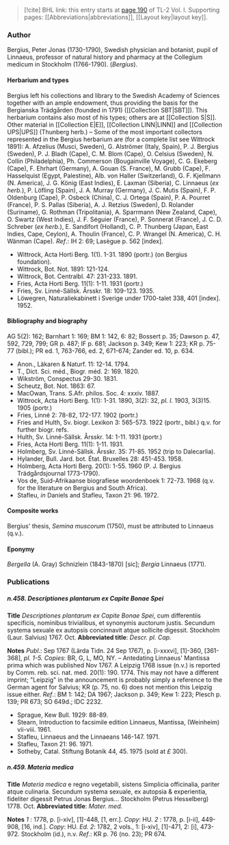 > [!cite] BHL link: this entry starts at [page 190](https://www.biodiversitylibrary.org/item/103414#page/238/mode/1up) of TL-2 Vol. I.
> Supporting pages: [[Abbreviations|abbreviations]], [[Layout key|layout key]].

### Author

Bergius, Peter Jonas (1730-1790), Swedish physician and botanist, pupil of Linnaeus, professor of natural history and pharmacy at the Collegium medicum in Stockholm (1766-1790). (*Bergius*).

#### Herbarium and types

Bergius left his collections and library to the Swedish Academy of Sciences together with an ample endowment, thus providing the basis for the Bergianska Trädgården (founded in 1791) ([[Collection SBT|SBT]]). This herbarium contains also most of his types; others are at [[Collection S|S]]. Other material in [[Collection E|E]], [[Collection LINN|LINN]] and [[Collection UPS|UPS]] (Thunberg herb.) – Some of the most important collectors represented in the Bergius herbarium are (for a complete list see Wittrock 1891): A. Afzelius (Musci, Sweden), G. Alströmer (Italy, Spain), P. J. Bergius (Sweden), P. J. Bladh (Cape), C. M. Blom (Cape), O. Celsius (Sweden), N. Collin (Philadelphia), Ph. Commerson (Bougainville Voyage), C. G. Ekeberg (Cape), F. Ehrhart (Germany), A. Gouan (S. France), M. Grubb (Cape), F. Hasselquist (Egypt, Palestine), Alb. von Haller (Switzerland), G. F. Kjellmann (N. America), J. G. König (East Indies), E. Laxman (Siberia), C. Linnaeus (*ex herb.*), P. Löfling (Spain), J. A. Murray (Germany), J. C. Mutis (Spain), F. P. Oldenburg (Cape), P. Osbeck (China), C. J. Ortega (Spain), P. A. Pourret (France), P. S. Pallas (Siberia), A. J. Retzius (Sweden), D. Rolander (Suriname), G. Rothman (Tripolitania), A. Sparrmann (New Zealand, Cape), O. Swartz (West Indies), J. F. Séguier (France), P. Sonnerat (France), J. C. D. Schreber (*ex herb.*), E. Sandifort (Holland), C. P. Thunberg (Japan, East Indies, Cape, Ceylon), A. Thoulin (France), C. P. Wrangel (N. America), C. H. Wänman (Cape).
*Ref*.: IH 2: 69; Lasègue p. 562 \[index\].
- Wittrock, Acta Horti Berg. 1(1). 1-31. 1890 (portr.) (on Bergius foundation).
- Wittrock, Bot. Not. 1891: 121-124.
- Wittrock, Bot. Centralbl. 47: 231-233. 1891.
- Fries, Acta Horti Berg. 11(1): 1-11. 1931 (portr.)
- Fries, Sv. Linné-Sällsk. Årsskr. 18: 109-123. 1935.
- Löwegren, Naturaliekabinett i Sverige under 1700-talet 338, 401 \[index\]. 1952.

#### Bibliography and biography

AG 5(2): 162; Barnhart 1: 169; BM 1: 142, 6: 82; Bossert p. 35; Dawson p. 47, 592, 729, 799; GR p. 487; IF p. 681; Jackson p. 349; Kew 1: 223; KR p. 75-77 (bibl.); PR ed. 1, 763-766, ed. 2, 671-674; Zander ed. 10, p. 634.
- Anon., Läkaren & Naturf. 11: 12-14. 1794.
- T., Dict. Sci. méd., Biogr. méd. 2: 169. 1820.
- Wikström, Conspectus 29-30. 1831.
- Scheutz, Bot. Not. 1863: 67.
- MacOwan, Trans. S.Afr. philos. Soc. 4: xxxiv. 1887.
- Wittrock, Acta Horti Berg. 1(1): 1-31. 1890, 3(2): 32, *pl. I.* 1903, 3(3)15. 1905 (portr.)
- Fries, Linné 2: 78-82, 172-177. 1902 (portr.)
- Fries and Hulth, Sv. biogr. Lexikon 3: 565-573. 1922 (portr., bibl.) q.v. for further biogr. refs.
- Hulth, Sv. Linné-Sällsk. Årsskr. 14: 1-11. 1931 (portr.)
- Fries, Acta Horti Berg. 11(1): 1-11. 1931.
- Holmberg, Sv. Linné-Sällsk. Årsskr. 35: 71-85. 1952 (trip to Dalecarlia).
- Hylander, Bull. Jard. bot. État. Bruxelles 28: 451-453. 1958.
- Holmberg, Acta Horti Berg. 20(1): 1-55. 1960 (P. J. Bergius Trädgårdsjournal 1773-1790).
- Vos de, Suid-Afrikaanse biografíese woordenboek 1: 72-73. 1968 (q.v. for the literature on Bergius and South Africa).
- Stafleu, *in* Daniels and Stafleu, Taxon 21: 96. 1972.

#### Composite works

Bergius' thesis, *Semina muscorum* (1750), must be attributed to Linnaeus (q.v.).

#### Eponymy

*Bergella* (A. Gray) Schnizlein (1843-1870) \[sic\]; *Bergia* Linnaeus (1771).

### Publications

##### n.458. Descriptiones plantarum ex Capite Bonae Spei

**Title**
*Descriptiones plantarum ex Capite Bonae Spei*, cum differentiis specificis, nominibus trivialibus, et synonymis auctorum justis. Secundum systema sexuale ex autopsis concinnavit atque sollicite digessit. Stockholm (Laur. Salvius) 1767. Oct.
**Abbreviated title**: *Descr. pl. Cap.*

**Notes**
*Publ*.: Sep 1767 (Lärda Tidn. 24 Sep 1767), p. \[i-xxxvi\], \[1\]-360, \[361-368\], *pl. 1-5.*
*Copies*: BR, G, L, MO, NY. – Antedating Linnaeus' Mantissa prima which was published Nov 1767. A Leipzig 1768 issue (n.v.) is reported by Comm. reb. sci. nat. med. 20(1): 190. 1774. This may not have a different imprint; "Leipzig" in the announcement is probably simply a reference to the German agent for Salvius; KR (p. 75, no. 6) does not mention this Leipzig issue either.
*Ref*.: BM 1: 142; DA 1967; Jackson p. 349; Kew 1: 223; Plesch p. 139; PR 673; SO 649d.; IDC 2232.
- Sprague, Kew Bull. 1929: 88-89.
- Stearn, Introduction to facsimile edition Linnaeus, Mantissa, (Weinheim) vii-viii. 1961.
- Stafleu, Linnaeus and the Linnaeans 146-147. 1971.
- Stafleu, Taxon 21: 96. 1971.
- Sotheby, Catal. Stiftung Botanik 44, 45. 1975 (sold at *£* 300).

##### n.459. Materia medica

**Title**
*Materia medica* e regno vegetabili, sistens Simplicia officinalia, pariter atque culinaria. Secundum systema sexuale, ex autopsia & experientia, fideliter digessit Petrus Jonas Bergius... Stockholm (Petrus Hesselberg) 1778. Oct.
**Abbreviated title**: *Mater. med.*

**Notes**
*1* : 1778, p. \[i-xiv\], \[1\]-448, \[1, err.\]. *Copy*: HU.
*2* : 1778, p. \[i-ii\], 449-908, \[16, ind.\]. *Copy*: HU.
*Ed. 2*: 1782, 2 vols., 1: \[i-xiv\], \[1\]-471, 2: \[i\], 473-972. Stockholm (id.), n.v.
*Ref*.: KR p. 76 (no. 23); PR 674.


